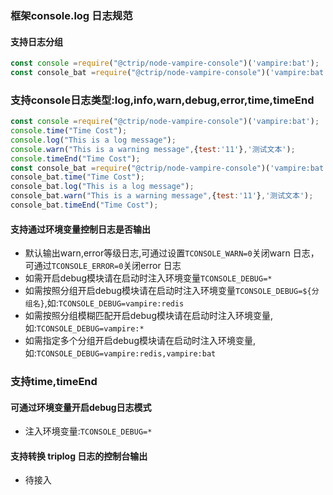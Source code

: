### 框架console.log 日志规范

#### 支持日志分组
```js
const console =require("@ctrip/node-vampire-console")('vampire:bat');
const console_bat =require("@ctrip/node-vampire-console")('vampire:bat');
```
### 支持console日志类型:log,info,warn,debug,error,time,timeEnd

```js
const console =require("@ctrip/node-vampire-console")('vampire:bat');
console.time("Time Cost");
console.log("This is a log message");
console.warn("This is a warning message",{test:'11'},'测试文本');
console.timeEnd("Time Cost");
const console_bat =require("@ctrip/node-vampire-console")('vampire:bat');
console_bat.time("Time Cost");
console_bat.log("This is a log message");
console_bat.warn("This is a warning message",{test:'11'},'测试文本');
console_bat.timeEnd("Time Cost");
```

#### 支持通过环境变量控制日志是否输出
- 默认输出warn,error等级日志,可通过设置`TCONSOLE_WARN=0`关闭warn 日志，可通过`TCONSOLE_ERROR=0`关闭error 日志
- 如需开启debug模块请在启动时注入环境变量`TCONSOLE_DEBUG=*`
- 如需按照分组开启debug模块请在启动时注入环境变量`TCONSOLE_DEBUG=${分组名}`,如:`TCONSOLE_DEBUG=vampire:redis`
- 如需按照分组模糊匹配开启debug模块请在启动时注入环境变量,如:`TCONSOLE_DEBUG=vampire:*`
- 如需指定多个分组开启debug模块请在启动时注入环境变量,如:`TCONSOLE_DEBUG=vampire:redis,vampire:bat`

### 支持time,timeEnd

#### 可通过环境变量开启debug日志模式
- 注入环境变量:`TCONSOLE_DEBUG=*`

#### 支持转换 triplog 日志的控制台输出
- 待接入
